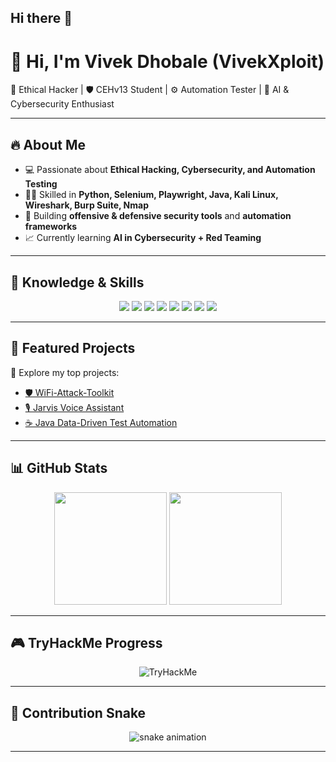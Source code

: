 ## Hi there 👋

# 👋 Hi, I'm Vivek Dhobale (VivekXploit)

🚀 Ethical Hacker | 🛡️ CEHv13 Student | ⚙️ Automation Tester | 🤖 AI & Cybersecurity Enthusiast  

---

## 🔥 About Me
- 💻 Passionate about **Ethical Hacking, Cybersecurity, and Automation Testing**  
- 🧑‍💻 Skilled in **Python, Selenium, Playwright, Java, Kali Linux, Wireshark, Burp Suite, Nmap**  
- 🎯 Building **offensive & defensive security tools** and **automation frameworks**  
- 📈 Currently learning **AI in Cybersecurity + Red Teaming**  

---

## 🧰 Knowledge & Skills
<p align="center">
  <img src="https://img.shields.io/badge/Python-3670A0?style=for-the-badge&logo=python&logoColor=ffdd54"/>
  <img src="https://img.shields.io/badge/Kali_Linux-557C94?style=for-the-badge&logo=kalilinux&logoColor=white"/>
  <img src="https://img.shields.io/badge/Burp_Suite-FF6F00?style=for-the-badge&logo=burpsuite&logoColor=white"/>
  <img src="https://img.shields.io/badge/Nmap-00457C?style=for-the-badge&logo=gnuprivacyguard&logoColor=white"/>
  <img src="https://img.shields.io/badge/Wireshark-1679A7?style=for-the-badge&logo=wireshark&logoColor=white"/>
  <img src="https://img.shields.io/badge/Selenium-43B02A?style=for-the-badge&logo=selenium&logoColor=white"/>
  <img src="https://img.shields.io/badge/Playwright-2EAD33?style=for-the-badge&logo=playwright&logoColor=white"/>
  <img src="https://img.shields.io/badge/Java-007396?style=for-the-badge&logo=java&logoColor=white"/>
</p>

---

## 📂 Featured Projects
🔗 Explore my top projects:  

- [🛡️ WiFi-Attack-Toolkit](https://github.com/VivekDhobale/WiFi-Attack-Toolkit)  
- [🎙️ Jarvis Voice Assistant](https://github.com/VivekDhobale/Jarvis-Voice-Assistant)  
- [☕ Java Data-Driven Test Automation](https://github.com/VivekDhobale/Java-DataDriven-TestAutomation)  

---

## 📊 GitHub Stats
<p align="center">
  <img src="https://github-readme-stats.vercel.app/api?username=VivekDhobale&show_icons=true&theme=radical" height="180em"/>
  <img src="https://github-readme-stats.vercel.app/api/top-langs/?username=VivekDhobale&layout=compact&theme=radical" height="180em"/>
</p>

---

## 🎮 TryHackMe Progress
<p align="center">
  <img src="https://tryhackme-badges.s3.amazonaws.com/VivekXploit.png" alt="TryHackMe">
</p>

---

## 🐍 Contribution Snake
<p align="center">
  <img src="https://github.com/VivekDhobale/VivekDhobale/blob/output/github-contribution-grid-snake.svg" alt="snake animation"/>
</p>

---
